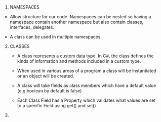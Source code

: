  1. NAMESPACES 
   + Allow structure for our code. Namespaces can be nested so having a namespace contain another namespace
     but also contain classes, interfaces, delegates. 

   + A class can be used in multiple namespaces. 
   
2. CLASSES
   + A class represents a custom data type. In C#, the class defines the kinds of information and methods
   included in a custom type.

   + When used in various areas of a program a class will be instantiated or an object will be created. 

   + A class will take fields as class members which have a default value (e.g boolean by default is false)

   + Each Class Field has a Property which validates what values are set to a specific Field using get() and set()

3. 
